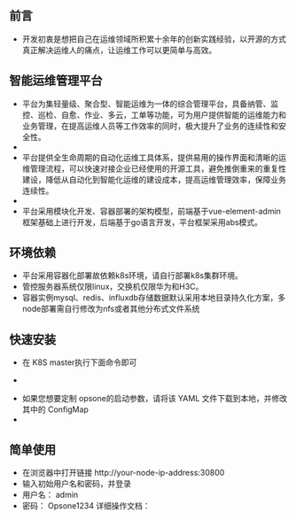 ## 前言
- 开发初衷是想把自己在运维领域所积累十余年的创新实践经验，以开源的方式真正解决运维人的痛点，让运维工作可以更简单与高效。
## 智能运维管理平台
- 平台为集轻量级、聚合型、智能运维为一体的综合管理平台，具备纳管、监控、巡检、自愈、作业、多云，工单等功能，可为用户提供智能的运维能力和业务管理，在提高运维人员等工作效率的同时，极大提升了业务的连续性和安全性。
- 
- 平台提供全生命周期的自动化运维工具体系，提供易用的操作界面和清晰的运维管理流程，可以快速对接企业已经使用的开源工具，避免推倒重来的重复性建设，降低从自动化到智能化运维的建设成本，提高运维管理效率，保障业务连续性。
- 
- 平台采用模块化开发、容器部署的架构模型，前端基于vue-element-admin框架基础上进行开发，后端基于go语言开发，平台框架采用abs模式。 

## 环境依赖 
- 平台采用容器化部署故依赖k8s环境，请自行部署k8s集群环境。
- 管控服务器系统仅限linux，交换机仅限华为和H3C。  
- 容器实例mysql、redis、influxdb存储数据默认采用本地目录持久化方案，多node部署需自行修改为nfs或者其他分布式文件系统 
## 快速安装
- 在 K8S master执行下面命令即可
- ```kubectl apply -f https://github.com/wylok/opsone/blob/main/opsone.yaml 
- 如果您想要定制 opsone的启动参数，请将该 YAML 文件下载到本地，并修改其中的 ConfigMap
-
## 简单使用
- 在浏览器中打开链接 http://your-node-ip-address:30800 
- 输入初始用户名和密码，并登录
- 用户名： admin 
- 密码： Opsone1234 
详细操作文档：
